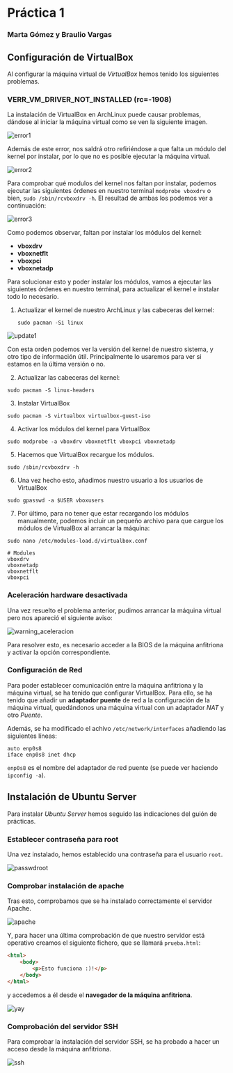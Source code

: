# Práctica 1
### Marta Gómez y Braulio Vargas

## Configuración de VirtualBox
Al configurar la máquina virtual de _VirtualBox_ hemos tenido los siguientes problemas.

### VERR_VM_DRIVER_NOT_INSTALLED (rc=-1908)

La instalación de VirtualBox en ArchLinux puede causar problemas, dándose al iniciar la máquina virtual como se ven la siguiente imagen. 

![error1](error1.png)

Además de este error, nos saldrá otro refiriéndose a que falta un módulo del kernel por instalar, por lo que no es posible ejecutar la máquina virtual.

![error2](error2.png)

Para comprobar qué modulos del kernel nos faltan por instalar, podemos ejecutar las siguientes órdenes en nuestro terminal `modprobe vboxdrv` o bien, `sudo /sbin/rcvboxdrv -h`. El resultad de ambas los podemos ver a continuación:

![error3](error3.png)

Como podemos observar, faltan por instalar los módulos del kernel:
* __vboxdrv__
* __vboxnetflt__
* __vboxpci__
* __vboxnetadp__

Para solucionar esto y poder instalar los módulos, vamos a ejecutar las siguientes órdenes en nuestro terminal, para actualizar el kernel e instalar todo lo necesario.

1. Actualizar el kernel de nuestro ArchLinux y las cabeceras del kernel: 

    ```
    sudo pacman -Si linux
    ```

  ![update1](update1.png)

  Con esta orden podemos ver la versión del kernel de nuestro sistema, y otro tipo de información útil. Principalmente lo usaremos para ver si estamos en la última versión o no. 

2. Actualizar las cabeceras del kernel:

  ```
  sudo pacman -S linux-headers
  ```

3. Instalar VirtualBox

  ```
  sudo pacman -S virtualbox virtualbox-guest-iso
  ```

4. Activar los módulos del kernel para VirtualBox

  ```
  sudo modprobe -a vboxdrv vboxnetflt vboxpci vboxnetadp
  ```

5. Hacemos que VirtualBox recargue los módulos.

  ```
  sudo /sbin/rcvboxdrv -h
  ```

6. Una vez hecho esto, añadimos nuestro usuario a los usuarios de VirtualBox

  ```
  sudo gpasswd -a $USER vboxusers
  ```

7. Por último, para no tener que estar recargando los módulos manualmente, podemos incluir un pequeño archivo para que cargue los módulos de VirtualBox al arrancar la máquina:

  ```
  sudo nano /etc/modules-load.d/virtualbox.conf

  # Modules
  vboxdrv
  vboxnetadp
  vboxnetflt
  vboxpci
  ```

### Aceleración hardware desactivada

Una vez resuelto el problema anterior, pudimos arrancar la máquina virtual pero nos apareció el siguiente aviso:

![warning_aceleracion](aceleracion_hardware.png)

Para resolver esto, es necesario acceder a la BIOS de la máquina anfitriona y activar la opción correspondiente.

### Configuración de Red
Para poder establecer comunicación entre la máquina anfitriona y la máquina virtual, se ha tenido que configurar VirtualBox. Para ello, se ha tenido que añadir un __adaptador puente__ de red a la configuración de la máquina virtual, quedándonos una máquina virtual con un adaptador _NAT_ y otro _Puente_. 

Además, se ha modificado el achivo `/etc/network/interfaces` añadiendo las siguientes líneas:

```
auto enp0s8
iface enp0s8 inet dhcp
```

`enp0s8` es el nombre del adaptador de red puente (se puede ver haciendo `ipconfig -a`).


## Instalación de Ubuntu Server

Para instalar _Ubuntu Server_ hemos seguido las indicaciones del guión de prácticas.

### Establecer contraseña para root
Una vez instalado, hemos establecido una contraseña para el usuario `root`.

![passwdroot](passwd.png)

### Comprobar instalación de apache 
Tras esto, comprobamos que se ha instalado correctamente el servidor Apache.

![apache](apache.png)

Y, para hacer una última comprobación de que nuestro servidor está operativo creamos el siguiente fichero, que se llamará `prueba.html`:

```html
<html>
    <body>
        <p>Esto funciona :)!</p>
    </body>
</html>
```

y accedemos a él desde el __navegador de la máquina anfitriona__.

![yay](yay.png)

### Comprobación del servidor SSH
Para comprobar la instalación del servidor SSH, se ha probado a hacer un acceso desde la máquina anfitriona.

![ssh](ssh.png)
